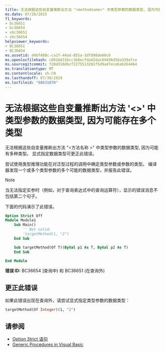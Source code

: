 ```yaml
---
title: 无法根据这些自变量推断出方法 "<methodname>" 中类型参数的数据类型, 因为可能存在多个类型
ms.date: 07/20/2015
f1_keywords:
- bc36651
- bc36654
- vbc36651
- vbc36654
helpviewer_keywords:
- BC36651
- BC36654
ms.assetid: d4bf408c-ca1f-44ad-855a-3df898de60c6
ms.openlocfilehash: c0818d31bcc3b8ecfda42dac89496d58a339afce
ms.sourcegitcommit: f20dd18dbcf2275513281f5d9ad7ece6a62644b4
ms.translationtype: MT
ms.contentlocale: zh-CN
ms.lasthandoff: 07/30/2019
ms.locfileid: "68631070"
---
```

# <a name="data-types-of-the-type-parameters-in-method-methodname-cannot-be-inferred-from-these-arguments-because-more-than-one-type-is-possible"></a>无法根据这些自变量推断出方法 '\<>' 中类型参数的数据类型, 因为可能存在多个类型

无法根据这些自变量推断出方法 "\<方法名称 >" 中类型参数的数据类型, 因为可能有多种类型。 显式指定数据类型可更正此错误。

尝试使用类型推理功能在对泛型过程的调用中确定类型参数或参数的类型。 编译器发现一个或多个类型参数的多个可能的数据类型，并报告此错误。

> [!NOTE]
> 当无法指定实参时（例如，对于查询表达式中的查询运算符），显示的错误消息不包括第二个句子。

下面的代码演示了此错误。

```vb
Option Strict Off
Module Module1
    Sub Main()
        '' Not valid.
        'targetMethod(1, "2")
    End Sub

    Sub targetMethod(Of T)(ByVal p1 As T, ByVal p2 As T)
    End Sub

End Module
```

**错误 ID:** BC36654 ]查询中) 和 BC36651 (在查询外)

## <a name="to-correct-this-error"></a>更正此错误

如果此错误出现在查询外，请尝试显式指定类型参数的数据类型：

```vb
targetMethod(Of Integer)(1, "2")
```

## <a name="see-also"></a>请参阅

- [Option Strict 语句](../../visual-basic/language-reference/statements/option-strict-statement.md)
- [Generic Procedures in Visual Basic](../../visual-basic/programming-guide/language-features/data-types/generic-procedures.md)

